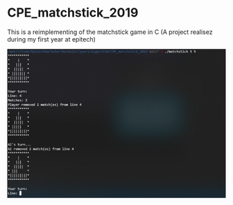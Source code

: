 # CPE_matchstick_2019
This is a reimplementing of the matchstick game in C (A project realisez during my first year at epitech)

![Alt text](screen1.png?raw=true "Optional Title")
